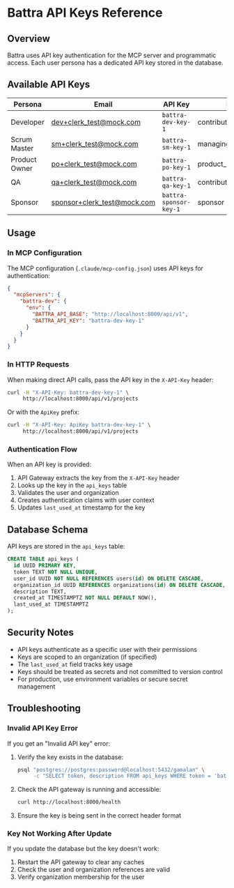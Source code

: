 # Battra API Keys Reference

## Overview

Battra uses API key authentication for the MCP server and programmatic access. Each user persona has a dedicated API key stored in the database.

## Available API Keys

| Persona | Email | API Key | Role |
|---------|-------|---------|------|
| Developer | dev+clerk_test@mock.com | `battra-dev-key-1` | contributor |
| Scrum Master | sm+clerk_test@mock.com | `battra-sm-key-1` | managing_contributor |
| Product Owner | po+clerk_test@mock.com | `battra-po-key-1` | product_owner |
| QA | qa+clerk_test@mock.com | `battra-qa-key-1` | contributor |
| Sponsor | sponsor+clerk_test@mock.com | `battra-sponsor-key-1` | sponsor |

## Usage

### In MCP Configuration

The MCP configuration (`.claude/mcp-config.json`) uses API keys for authentication:

```json
{
  "mcpServers": {
    "battra-dev": {
      "env": {
        "BATTRA_API_BASE": "http://localhost:8000/api/v1",
        "BATTRA_API_KEY": "battra-dev-key-1"
      }
    }
  }
}
```

### In HTTP Requests

When making direct API calls, pass the API key in the `X-API-Key` header:

```bash
curl -H "X-API-Key: battra-dev-key-1" \
     http://localhost:8000/api/v1/projects
```

Or with the `ApiKey` prefix:

```bash
curl -H "X-API-Key: ApiKey battra-dev-key-1" \
     http://localhost:8000/api/v1/projects
```

### Authentication Flow

When an API key is provided:

1. API Gateway extracts the key from the `X-API-Key` header
2. Looks up the key in the `api_keys` table
3. Validates the user and organization
4. Creates authentication claims with user context
5. Updates `last_used_at` timestamp for the key

## Database Schema

API keys are stored in the `api_keys` table:

```sql
CREATE TABLE api_keys (
  id UUID PRIMARY KEY,
  token TEXT NOT NULL UNIQUE,
  user_id UUID NOT NULL REFERENCES users(id) ON DELETE CASCADE,
  organization_id UUID REFERENCES organizations(id) ON DELETE CASCADE,
  description TEXT,
  created_at TIMESTAMPTZ NOT NULL DEFAULT NOW(),
  last_used_at TIMESTAMPTZ
);
```

## Security Notes

- API keys authenticate as a specific user with their permissions
- Keys are scoped to an organization (if specified)
- The `last_used_at` field tracks key usage
- Keys should be treated as secrets and not committed to version control
- For production, use environment variables or secure secret management

## Troubleshooting

### Invalid API Key Error

If you get an "Invalid API key" error:

1. Verify the key exists in the database:
   ```bash
   psql "postgres://postgres:password@localhost:5432/gamalan" \
        -c "SELECT token, description FROM api_keys WHERE token = 'battra-dev-key-1';"
   ```

2. Check the API gateway is running and accessible:
   ```bash
   curl http://localhost:8000/health
   ```

3. Ensure the key is being sent in the correct header format

### Key Not Working After Update

If you update the database but the key doesn't work:

1. Restart the API gateway to clear any caches
2. Check the user and organization references are valid
3. Verify organization membership for the user
